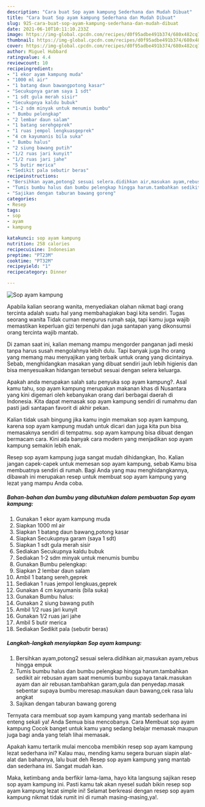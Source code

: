 ```yaml
---
description: "Cara buat Sop ayam kampung Sederhana dan Mudah Dibuat"
title: "Cara buat Sop ayam kampung Sederhana dan Mudah Dibuat"
slug: 925-cara-buat-sop-ayam-kampung-sederhana-dan-mudah-dibuat
date: 2021-06-10T10:11:10.233Z
image: https://img-global.cpcdn.com/recipes/d0f95adbe491b374/680x482cq70/sop-ayam-kampung-foto-resep-utama.jpg
thumbnail: https://img-global.cpcdn.com/recipes/d0f95adbe491b374/680x482cq70/sop-ayam-kampung-foto-resep-utama.jpg
cover: https://img-global.cpcdn.com/recipes/d0f95adbe491b374/680x482cq70/sop-ayam-kampung-foto-resep-utama.jpg
author: Miguel Hubbard
ratingvalue: 4.4
reviewcount: 10
recipeingredient:
- "1 ekor ayam kampung muda"
- "1000 ml air"
- "1 batang daun bawangpotong kasar"
- "Secukupnya garam saya 1 sdt"
- "1 sdt gula merah sisir"
- "Secukupnya kaldu bubuk"
- "1-2 sdm minyak untuk menumis bumbu"
- " Bumbu pelengkap"
- "2 lembar daun salam"
- "1 batang serehgeprek"
- "1 ruas jempol lengkuasgeprek"
- "4 cm kayumanis bila suka"
- " Bumbu halus"
- "2 siung bawang putih"
- "1/2 ruas jari kunyit"
- "1/2 ruas jari jahe"
- "5 butir merica"
- "Sedikit pala sebutir beras"
recipeinstructions:
- "Bersihkan ayam,potong2 sesuai selera.didihkan air,masukan ayam,rebus hingga empuk"
- "Tumis bumbu halus dan bumbu pelengkap hingga harum.tambahkan sedikit air rebusan ayam saat menumis bumbu supaya tanak.masukan ayam dan air rebusan.tambahkan garam,gula dan penyedap.masak sebentar supaya bumbu meresap.masukan daun bawang,cek rasa lalu angkat"
- "Sajikan dengan taburan bawang goreng"
categories:
- Resep
tags:
- sop
- ayam
- kampung

katakunci: sop ayam kampung 
nutrition: 258 calories
recipecuisine: Indonesian
preptime: "PT23M"
cooktime: "PT32M"
recipeyield: "1"
recipecategory: Dinner

---
```



![Sop ayam kampung](https://img-global.cpcdn.com/recipes/d0f95adbe491b374/680x482cq70/sop-ayam-kampung-foto-resep-utama.jpg)

Apabila kalian seorang wanita, menyediakan olahan nikmat bagi orang tercinta adalah suatu hal yang membahagiakan bagi kita sendiri. Tugas seorang  wanita Tidak cuman mengurus rumah saja, tapi kamu juga wajib memastikan keperluan gizi terpenuhi dan juga santapan yang dikonsumsi orang tercinta wajib mantab.

Di zaman  saat ini, kalian memang mampu mengorder panganan jadi meski tanpa harus susah mengolahnya lebih dulu. Tapi banyak juga lho orang yang memang mau menyajikan yang terbaik untuk orang yang dicintainya. Sebab, menghidangkan masakan yang dibuat sendiri jauh lebih higienis dan bisa menyesuaikan hidangan tersebut sesuai dengan selera keluarga. 



Apakah anda merupakan salah satu penyuka sop ayam kampung?. Asal kamu tahu, sop ayam kampung merupakan makanan khas di Nusantara yang kini digemari oleh kebanyakan orang dari berbagai daerah di Indonesia. Kita dapat memasak sop ayam kampung sendiri di rumahmu dan pasti jadi santapan favorit di akhir pekan.

Kalian tidak usah bingung jika kamu ingin memakan sop ayam kampung, karena sop ayam kampung mudah untuk dicari dan juga kita pun bisa memasaknya sendiri di tempatmu. sop ayam kampung bisa dibuat dengan bermacam cara. Kini ada banyak cara modern yang menjadikan sop ayam kampung semakin lebih enak.

Resep sop ayam kampung juga sangat mudah dihidangkan, lho. Kalian jangan capek-capek untuk memesan sop ayam kampung, sebab Kamu bisa membuatnya sendiri di rumah. Bagi Anda yang mau menghidangkannya, dibawah ini merupakan resep untuk membuat sop ayam kampung yang lezat yang mampu Anda coba.

<!--inarticleads1-->

##### Bahan-bahan dan bumbu yang dibutuhkan dalam pembuatan Sop ayam kampung:

1. Gunakan 1 ekor ayam kampung muda
1. Siapkan 1000 ml air
1. Siapkan 1 batang daun bawang,potong kasar
1. Siapkan Secukupnya garam (saya 1 sdt)
1. Siapkan 1 sdt gula merah sisir
1. Sediakan Secukupnya kaldu bubuk
1. Sediakan 1-2 sdm minyak untuk menumis bumbu
1. Gunakan  Bumbu pelengkap:
1. Siapkan 2 lembar daun salam
1. Ambil 1 batang sereh,geprek
1. Sediakan 1 ruas jempol lengkuas,geprek
1. Gunakan 4 cm kayumanis (bila suka)
1. Gunakan  Bumbu halus:
1. Gunakan 2 siung bawang putih
1. Ambil 1/2 ruas jari kunyit
1. Gunakan 1/2 ruas jari jahe
1. Ambil 5 butir merica
1. Sediakan Sedikit pala (sebutir beras)




<!--inarticleads2-->

##### Langkah-langkah menyiapkan Sop ayam kampung:

1. Bersihkan ayam,potong2 sesuai selera.didihkan air,masukan ayam,rebus hingga empuk
1. Tumis bumbu halus dan bumbu pelengkap hingga harum.tambahkan sedikit air rebusan ayam saat menumis bumbu supaya tanak.masukan ayam dan air rebusan.tambahkan garam,gula dan penyedap.masak sebentar supaya bumbu meresap.masukan daun bawang,cek rasa lalu angkat
1. Sajikan dengan taburan bawang goreng




Ternyata cara membuat sop ayam kampung yang mantab sederhana ini enteng sekali ya! Anda Semua bisa mencobanya. Cara Membuat sop ayam kampung Cocok banget untuk kamu yang sedang belajar memasak maupun juga bagi anda yang telah lihai memasak.

Apakah kamu tertarik mulai mencoba membikin resep sop ayam kampung lezat sederhana ini? Kalau mau, mending kamu segera buruan siapin alat-alat dan bahannya, lalu buat deh Resep sop ayam kampung yang mantab dan sederhana ini. Sangat mudah kan. 

Maka, ketimbang anda berfikir lama-lama, hayo kita langsung sajikan resep sop ayam kampung ini. Pasti kamu tak akan nyesel sudah bikin resep sop ayam kampung lezat simple ini! Selamat berkreasi dengan resep sop ayam kampung nikmat tidak rumit ini di rumah masing-masing,ya!.

